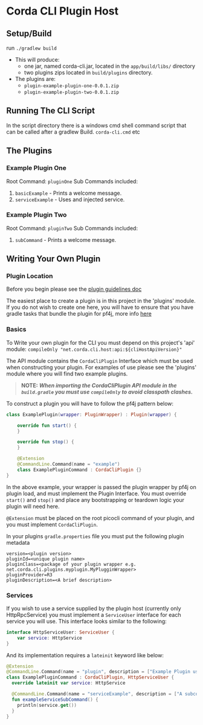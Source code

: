# Corda CLI Plugin Host

## Setup/Build

run `./gradlew build`

* This will produce:
  * one jar, named corda-cli.jar, located in the `app/build/libs/` directory
  * two plugins zips located in `build/plugins` directory.
* The plugins are:
  * `plugin-example-plugin-one-0.0.1.zip`
  * `plugin-example-plugin-two-0.0.1.zip`

## Running The CLI Script

In the script directory there is a windows cmd shell command script that can be called after a gradlew
Build. `corda-cli.cmd` etc

## The Plugins

### Example Plugin One

Root Command: `pluginOne`
Sub Commands included:

1. `basicExample` - Prints a welcome message.
2. `serviceExample` - Uses and injected service.

### Example Plugin Two

Root Command: `pluginTwo`
Sub Commands included:

1. `subCommand` - Prints a welcome message.

## Writing Your Own Plugin
### Plugin Location

Before you begin please see the [plugin guidelines doc](PluginGuidelines.md)

The easiest place to create a plugin is in this project in the 'plugins' module. If you do not wish to create one here,
you will have to ensure that you have gradle tasks that bundle the plugin for pf4j, more
info [here](https://pf4j.org/doc/packaging.html)

### Basics
To Write your own plugin for the CLI you must depend on this project's 'api' module: `compileOnly "net.corda.cli.host:api:${cliHostApiVersion}"`

The API module contains the `CordaCliPlugin` Interface which must be used when constructing your plugin. For examples of
use please see the 'plugins' module where you will find two example plugins.

> **NOTE:** _**When importing the CordaCliPlugin API module in the `build.gradle` you must use `compileOnly` to avoid classpath clashes.**_

To construct a plugin you will have to follow the pf4j pattern below:

```kotlin
class ExamplePlugin(wrapper: PluginWrapper) : Plugin(wrapper) {

    override fun start() {
    }

    override fun stop() {
    }

    @Extension
    @CommandLine.Command(name = "example")
    class ExamplePluginCommand : CordaCliPlugin {}
}
```

In the above example, your wrapper is passed the plugin wrapper by pf4j on plugin load, and must implement the Plugin
Interface. You must override `start()` and `stop()` and place any bootstrapping or teardown logic your plugin will need
here.

`@Extension` must be placed on the root picocli command of your plugin, and you must implement `CordaCliPlugin`.

In your plugins `gradle.properties` file you must put the following plugin metadata

```properties
version=<plugin version>
pluginId=<unique plugin name>
pluginClass=<package of your plugin wrapper e.g. net.corda.cli.plugins.myplugin.MyPlugginWrapper>
pluginProvider=R3
pluginDescription=<A brief description>
```

### Services

If you wish to use a service supplied by the plugin host (currently only HttpRpcService) you must implement
a `ServiceUser` interface for each service you will use. This interface looks similar to the following:

```kotlin
interface HttpServiceUser: ServiceUser {
    var service: HttpService
}
```

And its implementation requires a `lateinit` keyword like below:

```kotlin
@Extension
@CommandLine.Command(name = "plugin", description = ["Example Plugin using services"])
class ExamplePluginCommand : CordaCliPlugin, HttpServiceUser {
  override lateinit var service: HttpService

  @CommandLine.Command(name = "serviceExample", description = ["A subcommand that uses a service supplied by the host."])
  fun exampleServiceSubCommand() {
    println(service.get())
  }
}
```
